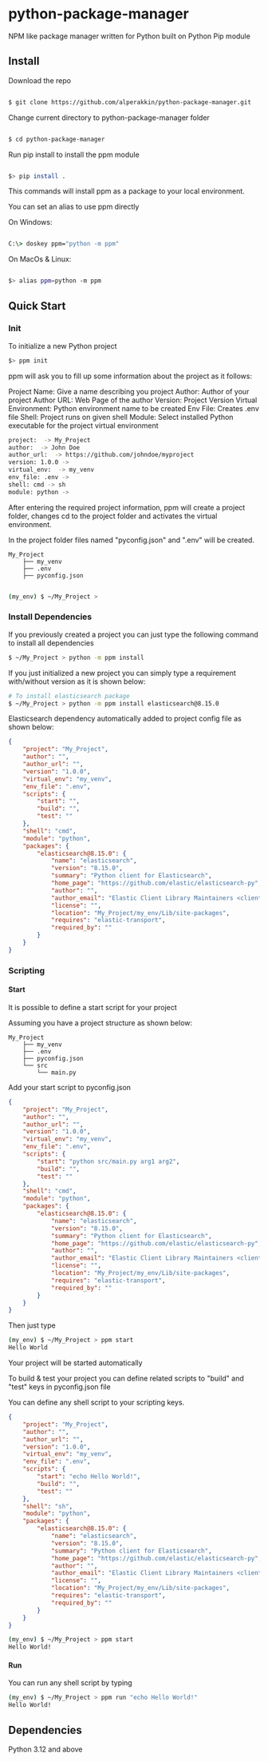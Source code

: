 # python-package-manager

NPM like package manager written for Python built on Python Pip module


## Install

Download the repo
```sh

$ git clone https://github.com/alperakkin/python-package-manager.git

```

Change current directory to python-package-manager folder

```sh

$ cd python-package-manager
```

Run pip install to install the ppm module

```sh

$> pip install .
```


This commands will install ppm as a package to your local environment.

You can set an alias to use ppm directly

On Windows:

```cmd

C:\> doskey ppm="python -m ppm"
```

On MacOs & Linux:

```sh

$> alias ppm=python -m ppm
```


## Quick Start

### Init
To initialize a new Python project

```bash
$> ppm init
```
ppm will ask you to fill up some information about the project as it follows:

Project Name: Give a name describing you project
Author: Author of your project
Author URL: Web Page of the author
Version: Project Version
Virtual Environment: Python environment name to be created
Env File: Creates .env file
Shell: Project runs on given shell
Module: Select installed Python executable for the project virtual environment

```sh
project:  -> My_Project
author:  -> John Doe
author_url:  -> https://github.com/johndoe/myproject
version: 1.0.0 ->
virtual_env:  -> my_venv
env_file: .env ->
shell: cmd -> sh
module: python ->
```

After entering the required project information, ppm will create a project folder, changes cd
to the project folder and activates the virtual environment.

In the project folder files named "pyconfig.json" and ".env"  will be created.

```plaintext
My_Project  
    ├── my_venv  
    ├── .env  
    ├── pyconfig.json  
  
```


```sh
(my_env) $ ~/My_Project >
```

### Install Dependencies

If you previously created a project you can just type the following command to install all dependencies


```sh
$ ~/My_Project > python -m ppm install
```

If you just initialized a new project you can  simply type a requirement with/without version
as it is shown below:


```sh
# To install elasticsearch package
$ ~/My_Project > python -m ppm install elasticsearch@8.15.0
```

Elasticsearch dependency automatically added to project config file as shown below:

```json
{
    "project": "My_Project",
    "author": "",
    "author_url": "",
    "version": "1.0.0",
    "virtual_env": "my_venv",
    "env_file": ".env",
    "scripts": {
        "start": "",
        "build": "",
        "test": ""
    },
    "shell": "cmd",
    "module": "python",
    "packages": {
        "elasticsearch@8.15.0": {
            "name": "elasticsearch",
            "version": "8.15.0",
            "summary": "Python client for Elasticsearch",
            "home_page": "https://github.com/elastic/elasticsearch-py",
            "author": "",
            "author_email": "Elastic Client Library Maintainers <client-libs@elastic.co>",
            "license": "",
            "location": "My_Project/my_env/Lib/site-packages",
            "requires": "elastic-transport",
            "required_by": ""
        }
    }
}
```

### Scripting

#### Start
It is possible to define a start script for your project

Assuming you have a project structure as shown below:

```plaintext
My_Project  
    ├── my_venv  
    ├── .env  
    ├── pyconfig.json  
    └── src  
        └── main.py  
```
  

Add your start script to pyconfig.json

```json
{
    "project": "My_Project",
    "author": "",
    "author_url": "",
    "version": "1.0.0",
    "virtual_env": "my_venv",
    "env_file": ".env",
    "scripts": {
        "start": "python src/main.py arg1 arg2",
        "build": "",
        "test": ""
    },
    "shell": "cmd",
    "module": "python",
    "packages": {
        "elasticsearch@8.15.0": {
            "name": "elasticsearch",
            "version": "8.15.0",
            "summary": "Python client for Elasticsearch",
            "home_page": "https://github.com/elastic/elasticsearch-py",
            "author": "",
            "author_email": "Elastic Client Library Maintainers <client-libs@elastic.co>",
            "license": "",
            "location": "My_Project/my_env/Lib/site-packages",
            "requires": "elastic-transport",
            "required_by": ""
        }
    }
}
```
Then just type

```sh
(my_env) $ ~/My_Project > ppm start
Hello World
```

Your project will be started automatically

To build & test your project you can define related scripts to "build" and "test" keys in pyconfig.json file

You can define any shell script to your scripting keys.

```json
{
    "project": "My_Project",
    "author": "",
    "author_url": "",
    "version": "1.0.0",
    "virtual_env": "my_venv",
    "env_file": ".env",
    "scripts": {
        "start": "echo Hello World!",
        "build": "",
        "test": ""
    },
    "shell": "sh",
    "module": "python",
    "packages": {
        "elasticsearch@8.15.0": {
            "name": "elasticsearch",
            "version": "8.15.0",
            "summary": "Python client for Elasticsearch",
            "home_page": "https://github.com/elastic/elasticsearch-py",
            "author": "",
            "author_email": "Elastic Client Library Maintainers <client-libs@elastic.co>",
            "license": "",
            "location": "My_Project/my_env/Lib/site-packages",
            "requires": "elastic-transport",
            "required_by": ""
        }
    }
}
```

```sh
(my_env) $ ~/My_Project > ppm start
Hello World!
```

#### Run

You can run any shell script by typing

```sh
(my_env) $ ~/My_Project > ppm run "echo Hello World!"
Hello World!
```

## Dependencies
Python 3.12 and above
